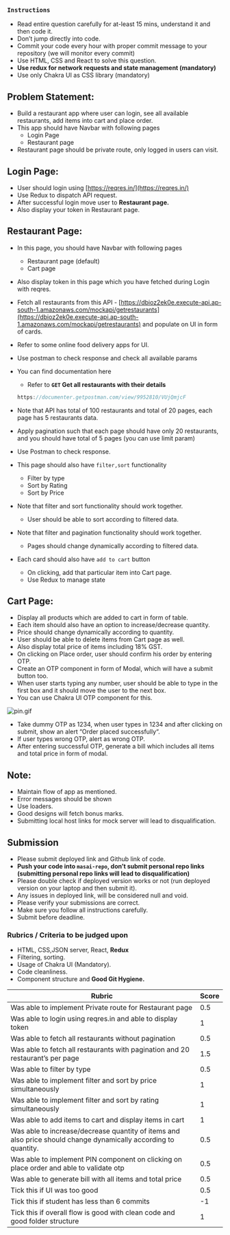 ### `Instructions`

- Read entire question carefully for at-least 15 mins, understand it and then code it.
- Don’t jump directly into code.
- Commit your code every hour with proper commit message to your repository (we will monitor every commit)
- Use HTML, CSS and React to solve this question.
- **Use redux for network requests and state management (mandatory)**
- Use only Chakra UI as CSS library (mandatory)

## Problem Statement:

- Build a restaurant app where user can login, see all available restaurants, add items into cart and place order.
- This app should have Navbar with following pages
    - Login Page
    - Restaurant page
- Restaurant page should be private route, only logged in users can visit.

## Login Page:

- User should login using [https://reqres.in/](https://reqres.in/)
- Use Redux to dispatch API request.
- After successful login move user to **Restaurant page.**
- Also display your token in Restaurant page.

## Restaurant Page:

- In this page, you should have Navbar with following pages
    - Restaurant page (default)
    - Cart page
- Also display token in this page which you have fetched during Login with reqres.
- Fetch all restaurants from this API - [https://dbioz2ek0e.execute-api.ap-south-1.amazonaws.com/mockapi/getrestaurants](https://dbioz2ek0e.execute-api.ap-south-1.amazonaws.com/mockapi/getrestaurants) and populate on UI in form of cards.
- Refer to some online food delivery apps for UI.
- Use postman to check response and check all available params
- You can find documentation here
    - Refer to **`GET`  Get all restaurants with their details**
    
    ```jsx
    https://documenter.getpostman.com/view/9952810/VUjQmjcF
    ```
    
- Note that API has total of 100 restaurants and total of 20 pages, each page has 5 restaurants data.
- Apply pagination such that each page should have only 20 restaurants, and you should have total of 5 pages (you can use limit param)
- Use Postman to check response.
- This page should also have `filter,sort` functionality
    - Filter by type
    - Sort by Rating
    - Sort by Price
- Note that filter and sort functionality should work together.
    - User should be able to sort according to filtered data.
- Note that filter and pagination functionality should work together.
    - Pages should change dynamically according to filtered data.
- Each card should also have `add to cart` button
    - On clicking, add that particular item into Cart page.
    - Use Redux to manage state

## Cart Page:

- Display all products which are added to cart in form of table.
- Each item should also have an option to increase/decrease quantity.
- Price should change dynamically according to quantity.
- User should be able to delete items from Cart page as well.
- Also display total price of items including 18% GST.
- On clicking on Place order, user should confirm his order by entering OTP.
- Create an OTP component in form of Modal, which will have a submit button too.
- When user starts typing any number, user should be able to type in the first box and it should move the user to the next box.
- You can use Chakra UI OTP component for this.

![pin.gif](https://s3-us-west-2.amazonaws.com/secure.notion-static.com/130cec5d-1e14-4708-8b47-a5f829db310e/pin.gif)

- Take dummy OTP as 1234, when user types in 1234 and after clicking on submit, show an alert “Order placed successfully“.
- If user types wrong OTP, alert as wrong OTP.
- After entering successful OTP, generate a bill which includes all items and total price in form of modal.

## Note:

- Maintain flow of app as mentioned.
- Error messages should be shown
- Use loaders.
- Good designs will fetch bonus marks.
- Submitting local host links for mock server will lead to disqualification.

## Submission

- Please submit deployed link and Github link of code.
- **Push your code into `masai-repo`, don’t submit personal repo links (submitting personal repo links will lead to disqualification)**
- Please double check if deployed version works or not (run deployed version on your laptop and then submit it).
- Any issues in deployed link, will be considered null and void.
- Please verify your submissions are correct.
- Make sure you follow all instructions carefully.
- Submit before deadline.

### Rubrics / Criteria to be judged upon

- HTML, CSS,JSON server, React, **Redux**
- Filtering, sorting.
- Usage of Chakra UI (Mandatory).
- Code cleanliness.
- Component structure and ****Good Git Hygiene.****

| Rubric | Score |
| --- | --- |
| Was able to implement Private route for Restaurant page | 0.5 |
| Was able to login using reqres.in and able to display token | 1 |
| Was able to fetch all restaurants without pagination | 0.5 |
| Was able to fetch all restaurants with pagination and 20 restaurant’s per page | 1.5 |
| Was able to filter by type | 0.5 |
| Was able to implement filter and sort by price simultaneously | 1 |
| Was able to implement filter and sort by rating simultaneously | 1 |
| Was able to add items to cart and display items in cart | 1 |
| Was able to increase/decrease quantity of items and also price should change dynamically according to quantity. | 0.5 |
| Was able to implement PIN component on clicking on place order and able to validate otp | 0.5 |
| Was able to generate bill with all items and total price | 0.5 |
| Tick this if UI was too good | 0.5 |
| Tick this if student has less than 6 commits | -1 |
| Tick this if overall flow is good with clean code and good folder structure | 1 |
